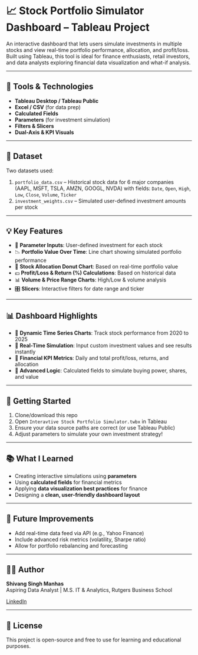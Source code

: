 # 📈 Stock Portfolio Simulator Dashboard – Tableau Project

An interactive dashboard that lets users simulate investments in multiple stocks and view real-time portfolio performance, allocation, and profit/loss. Built using Tableau, this tool is ideal for finance enthusiasts, retail investors, and data analysts exploring financial data visualization and what-if analysis.

---

## 🔧 Tools & Technologies
- **Tableau Desktop / Tableau Public**
- **Excel / CSV** (for data prep)
- **Calculated Fields**
- **Parameters** (for investment simulation)
- **Filters & Slicers**
- **Dual-Axis & KPI Visuals**

---

## 📁 Dataset
Two datasets used:
1. `portfolio_data.csv` – Historical stock data for 6 major companies (AAPL, MSFT, TSLA, AMZN, GOOGL, NVDA) with fields: `Date`, `Open`, `High`, `Low`, `Close`, `Volume`, `Ticker`
2. `investment_weights.csv` – Simulated user-defined investment amounts per stock

---

## 💡 Key Features

- 🔢 **Parameter Inputs**: User-defined investment for each stock
- 📉 **Portfolio Value Over Time**: Line chart showing simulated portfolio performance
- 🧁 **Stock Allocation Donut Chart**: Based on real-time portfolio value
- 💵 **Profit/Loss & Return (%) Calculations**: Based on historical data
- 📊 **Volume & Price Range Charts**: High/Low & volume analysis
- 🎛️ **Slicers**: Interactive filters for date range and ticker

---

## 📊 Dashboard Highlights

- 📅 **Dynamic Time Series Charts**: Track stock performance from 2020 to 2025
- 💸 **Real-Time Simulation**: Input custom investment values and see results instantly
- 📌 **Financial KPI Metrics**: Daily and total profit/loss, returns, and allocation
- 🧠 **Advanced Logic**: Calculated fields to simulate buying power, shares, and value

---

## 🚀 Getting Started

1. Clone/download this repo
2. Open `Interavtive Stock Portfolio Simulator.twbx` in Tableau
3. Ensure your data source paths are correct (or use Tableau Public)
4. Adjust parameters to simulate your own investment strategy!

---

## 📚 What I Learned

- Creating interactive simulations using **parameters**
- Using **calculated fields** for financial metrics
- Applying **data visualization best practices** for finance
- Designing a **clean, user-friendly dashboard layout**

---

## 📌 Future Improvements

- Add real-time data feed via API (e.g., Yahoo Finance)
- Include advanced risk metrics (volatility, Sharpe ratio)
- Allow for portfolio rebalancing and forecasting

---

## 🧑‍💻 Author
**Shivang Singh Manhas**  
Aspiring Data Analyst | M.S. IT & Analytics, Rutgers Business School

[LinkedIn](https://www.linkedin.com/in/shivangmanhas)

---

## 📄 License
This project is open-source and free to use for learning and educational purposes.

